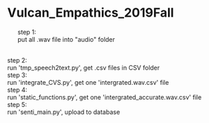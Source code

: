 # Vulcan_Empathics_2019Fall


<!-- tmp_speech2text.py: 
conver all audio into CSV files eg: 001_S_T.wav.csv 

integrate_CVS.py: 
integrate all csv from tmp_speech2text.py to "CSV/intergrated.wav.csv"
-change format base on database (increment by every second)
-padding 0.5 into sentiment
-copy the last data if there is no data at this point

static_functions.py: 
read "CSV/intergrated.wav.csv" and write "CSV/intergrated_accurate.wav.csv". 
"CSV/intergrated_accurate.wav.csv" has right mean, std, max, min

senti_main.py:
upload file "CSV/intergrated_accurate.wav.csv" to database -->


<ul>step 1: <br/>
put all .wav file into "audio" folder </ul> <br/>
step 2:<br/>
run 'tmp_speech2text.py', get .csv files in CSV folder<br/>
step 3:<br/>
run 'integrate_CVS.py', get one 'intergrated.wav.csv' file<br/>
step 4:<br/>
run 'static_functions.py', get one 'intergrated_accurate.wav.csv' file<br/>
step 5:<br/>
run 'senti_main.py', upload to database<br/>